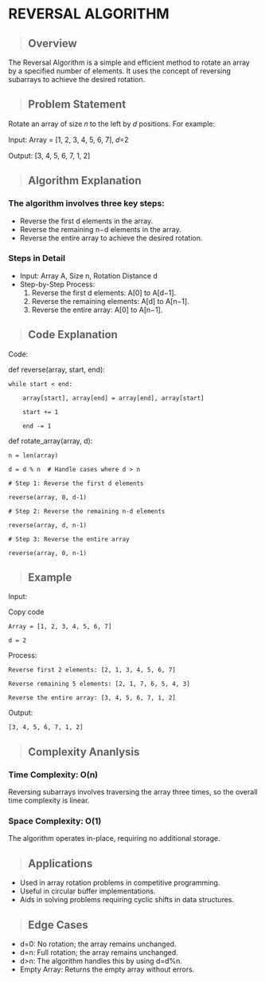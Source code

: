 # **REVERSAL ALGORITHM**

> ## Overview

The Reversal Algorithm is a simple and efficient method to rotate an array by a specified number of elements. It uses the concept of reversing subarrays to achieve the desired rotation.

> ## Problem Statement

Rotate an array of size 𝑛 to the left by 𝑑 positions. For example:

Input: Array = [1, 2, 3, 4, 5, 6, 7], 𝑑=2

Output: [3, 4, 5, 6, 7, 1, 2]

> ## Algorithm Explanation

### The algorithm involves three key steps:

- Reverse the first d elements in the array.
- Reverse the remaining n−d elements in the array.
- Reverse the entire array to achieve the desired rotation.

### Steps in Detail
- Input: Array A, Size n, Rotation Distance d
- Step-by-Step Process:
  1. Reverse the first d elements: A[0] to A[d−1].
  2. Reverse the remaining elements: A[d] to A[n−1].
  3. Reverse the entire array: A[0] to A[n−1].

> ## Code Explanation

Code: 

def reverse(array, start, end):

    while start < end:
    
        array[start], array[end] = array[end], array[start]
        
        start += 1
        
        end -= 1


def rotate_array(array, d):

    n = len(array)
    
    d = d % n  # Handle cases where d > n
    
    # Step 1: Reverse the first d elements
    
    reverse(array, 0, d-1)
    
    # Step 2: Reverse the remaining n-d elements
    
    reverse(array, d, n-1)
    
    # Step 3: Reverse the entire array
    
    reverse(array, 0, n-1)



> ## Example

Input:

Copy code
    
    Array = [1, 2, 3, 4, 5, 6, 7]

    d = 2

Process:

    Reverse first 2 elements: [2, 1, 3, 4, 5, 6, 7]
    
    Reverse remaining 5 elements: [2, 1, 7, 6, 5, 4, 3]
    
    Reverse the entire array: [3, 4, 5, 6, 7, 1, 2]

Output:

    [3, 4, 5, 6, 7, 1, 2]


> ## Complexity Ananlysis

### Time Complexity: O(n)

Reversing subarrays involves traversing the array three times, so the overall time complexity is linear.

### Space Complexity: O(1)

The algorithm operates in-place, requiring no additional storage.


> ## Applications
  - Used in array rotation problems in competitive programming.
  - Useful in circular buffer implementations.
  - Aids in solving problems requiring cyclic shifts in data structures.

> ## Edge Cases
  - d=0: No rotation; the array remains unchanged.
  - d=n: Full rotation; the array remains unchanged.
  - d>n: The algorithm handles this by using d=d%n.
  - Empty Array: Returns the empty array without errors.
